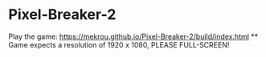 # Pixel-Breaker-2

Play the game: https://mekrou.github.io/Pixel-Breaker-2/build/index.html
** Game expects a resolution of 1920 x 1080, PLEASE FULL-SCREEN!
